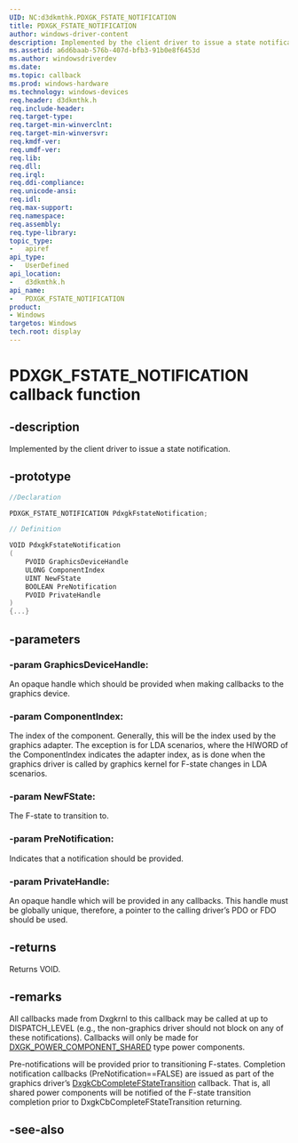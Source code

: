 ```yaml
---
UID: NC:d3dkmthk.PDXGK_FSTATE_NOTIFICATION
title: PDXGK_FSTATE_NOTIFICATION
author: windows-driver-content
description: Implemented by the client driver to issue a state notification.
ms.assetid: a6d6baab-576b-407d-bfb3-91b0e8f6453d
ms.author: windowsdriverdev
ms.date:
ms.topic: callback
ms.prod: windows-hardware
ms.technology: windows-devices
req.header: d3dkmthk.h
req.include-header:
req.target-type:
req.target-min-winverclnt:
req.target-min-winversvr:
req.kmdf-ver:
req.umdf-ver:
req.lib:
req.dll:
req.irql:
req.ddi-compliance:
req.unicode-ansi:
req.idl:
req.max-support:
req.namespace:
req.assembly:
req.type-library:
topic_type:
-	apiref
api_type:
-	UserDefined
api_location:
-	d3dkmthk.h
api_name:
-	PDXGK_FSTATE_NOTIFICATION
product: 
- Windows
targetos: Windows
tech.root: display
---
```


# PDXGK_FSTATE_NOTIFICATION callback function

## -description

Implemented by the client driver to issue a state notification.

## -prototype

```cpp
//Declaration

PDXGK_FSTATE_NOTIFICATION PdxgkFstateNotification;

// Definition

VOID PdxgkFstateNotification
(
	PVOID GraphicsDeviceHandle
	ULONG ComponentIndex
	UINT NewFState
	BOOLEAN PreNotification
	PVOID PrivateHandle
)
{...}

```

## -parameters

### -param GraphicsDeviceHandle:

An opaque handle which should be provided when making callbacks to the graphics device.

### -param ComponentIndex:

The index of the component. Generally, this will be the index used by the graphics adapter. The exception is for LDA scenarios, where the HIWORD of the ComponentIndex indicates the adapter index, as is done when the graphics driver is called by graphics kernel for F-state changes in LDA scenarios.

### -param NewFState:

The F-state to transition to.

### -param PreNotification:

Indicates that a notification should be provided.

### -param PrivateHandle:

An opaque handle which will be provided in any callbacks. This handle must be globally unique, therefore, a pointer to the calling driver’s PDO or FDO should be used.

## -returns

Returns VOID.

## -remarks

All callbacks made from Dxgkrnl to this callback may be called at up to DISPATCH_LEVEL (e.g., the non-graphics driver should not block on any of these notifications). Callbacks will only be made for [DXGK_POWER_COMPONENT_SHARED](../d3dkmddi/ne-d3dkmddi-_dxgk_power_component_type.md) type power components.

Pre-notifications will be provided prior to transitioning F-states. Completion notification callbacks (PreNotification==FALSE) are issued as part of the graphics driver’s [DxgkCbCompleteFStateTransition](../d3dkmddi/nc-d3dkmddi-dxgkcb_completefstatetransition.md) callback. That is, all shared power components will be notified of the F-state transition completion prior to DxgkCbCompleteFStateTransition returning.



## -see-also
